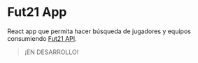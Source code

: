 # Fut21 App

React app que permita hacer búsqueda de jugadores y equipos consumiendo [Fut21 API](https://github.com/dany-eduard/fut21-api).

> ¡EN DESARROLLO!
